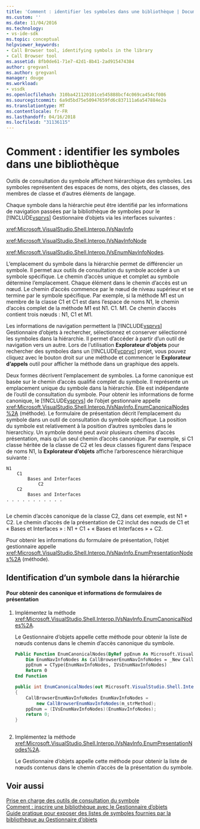 ```yaml
---
title: 'Comment : identifier les symboles dans une bibliothèque | Documents Microsoft'
ms.custom: ''
ms.date: 11/04/2016
ms.technology:
- vs-ide-sdk
ms.topic: conceptual
helpviewer_keywords:
- Call Browser tool, identifying symbols in the library
- Call Browser tool
ms.assetid: 8fb0de61-71e7-42d1-8b41-2ad915474384
author: gregvanl
ms.author: gregvanl
manager: douge
ms.workload:
- vssdk
ms.openlocfilehash: 310ba421120101ce545888bcf4c069ca454cf086
ms.sourcegitcommit: 6a9d5bd75e50947659fd6c837111a6a547884e2a
ms.translationtype: MT
ms.contentlocale: fr-FR
ms.lasthandoff: 04/16/2018
ms.locfileid: "31136115"
---
```

# <a name="how-to-identify-symbols-in-a-library"></a>Comment : identifier les symboles dans une bibliothèque
Outils de consultation du symbole affichent hiérarchique des symboles. Les symboles représentent des espaces de noms, des objets, des classes, des membres de classe et d’autres éléments de langage.  
  
 Chaque symbole dans la hiérarchie peut être identifié par les informations de navigation passées par la bibliothèque de symboles pour le [!INCLUDE[vsprvs](../../code-quality/includes/vsprvs_md.md)] Gestionnaire d’objets via les interfaces suivantes :  
  
 <xref:Microsoft.VisualStudio.Shell.Interop.IVsNavInfo>  
  
 <xref:Microsoft.VisualStudio.Shell.Interop.IVsNavInfoNode>  
  
 <xref:Microsoft.VisualStudio.Shell.Interop.IVsEnumNavInfoNodes>.  
  
 L’emplacement du symbole dans la hiérarchie permet de différencier un symbole. Il permet aux outils de consultation du symbole accéder à un symbole spécifique. Le chemin d’accès unique et complet au symbole détermine l’emplacement. Chaque élément dans le chemin d’accès est un nœud. Le chemin d’accès commence par le nœud de niveau supérieur et se termine par le symbole spécifique. Par exemple, si la méthode M1 est un membre de la classe C1 et C1 est dans l’espace de noms N1, le chemin d’accès complet de la méthode M1 est N1. C1. M1. Ce chemin d’accès contient trois nœuds : N1, C1 et M1.  
  
 Les informations de navigation permettent la [!INCLUDE[vsprvs](../../code-quality/includes/vsprvs_md.md)] Gestionnaire d’objets à rechercher, sélectionnez et conserver sélectionné les symboles dans la hiérarchie. Il permet d’accéder à partir d’un outil de navigation vers un autre. Lors de l’utilisation **Explorateur d’objets** pour rechercher des symboles dans un [!INCLUDE[vcprvc](../../code-quality/includes/vcprvc_md.md)] projet, vous pouvez cliquez avec le bouton droit sur une méthode et commencer le **Explorateur d’appels** outil pour afficher la méthode dans un graphique des appels.  
  
 Deux formes décrivent l’emplacement de symboles. La forme canonique est basée sur le chemin d’accès qualifié complet du symbole. Il représente un emplacement unique du symbole dans la hiérarchie. Elle est indépendante de l’outil de consultation du symbole. Pour obtenir les informations de forme canonique, le [!INCLUDE[vsprvs](../../code-quality/includes/vsprvs_md.md)] de l’objet gestionnaire appelle <xref:Microsoft.VisualStudio.Shell.Interop.IVsNavInfo.EnumCanonicalNodes%2A> (méthode). Le formulaire de présentation décrit l’emplacement du symbole dans un outil de consultation du symbole spécifique. La position du symbole est relativement à la position d’autres symboles dans le hierarchicy. Un symbole donné peut avoir plusieurs chemins d’accès présentation, mais qu’un seul chemin d’accès canonique. Par exemple, si C1 classe héritée de la classe de C2 et les deux classes figurent dans l’espace de noms N1, la **Explorateur d’objets** affiche l’arborescence hiérarchique suivante :  
  
```  
N1  
    C1  
        Bases and Interfaces  
            C2  
    C2  
        Bases and Interfaces  
. . . . . . . . . . .  
  
```  
  
 Le chemin d’accès canonique de la classe C2, dans cet exemple, est N1 + C2. Le chemin d’accès de la présentation de C2 inclut des nœuds de C1 et « Bases et Interfaces » : N1 + C1 + « Bases et Interfaces » + C2.  
  
 Pour obtenir les informations du formulaire de présentation, l’objet gestionnaire appelle <xref:Microsoft.VisualStudio.Shell.Interop.IVsNavInfo.EnumPresentationNodes%2A> (méthode).  
  
## <a name="identifying-a-symbol-in-the-hierarchy"></a>Identification d’un symbole dans la hiérarchie  
  
#### <a name="to-obtain-canonical-and-presentation-forms-information"></a>Pour obtenir des canonique et informations de formulaires de présentation  
  
1.  Implémentez la méthode <xref:Microsoft.VisualStudio.Shell.Interop.IVsNavInfo.EnumCanonicalNodes%2A>.  
  
     Le Gestionnaire d’objets appelle cette méthode pour obtenir la liste de nœuds contenus dans le chemin d’accès canonique du symbole.  
  
    ```vb  
    Public Function EnumCanonicalNodes(ByRef ppEnum As Microsoft.VisualStudio.Shell.Interop.IVsEnumNavInfoNodes) As Integer  
        Dim EnumNavInfoNodes As CallBrowserEnumNavInfoNodes = _New CallBrowserEnumNavInfoNodes(m_strMethod)  
        ppEnum = CType(EnumNavInfoNodes, IVsEnumNavInfoNodes)  
        Return 0  
    End Function  
    ```  
  
    ```csharp  
    public int EnumCanonicalNodes(out Microsoft.VisualStudio.Shell.Interop.IVsEnumNavInfoNodes ppEnum)  
    {  
        CallBrowserEnumNavInfoNodes EnumNavInfoNodes =  
            new CallBrowserEnumNavInfoNodes(m_strMethod);  
        ppEnum = (IVsEnumNavInfoNodes)(EnumNavInfoNodes);  
        return 0;  
    }  
  
    ```  
  
2.  Implémentez la méthode <xref:Microsoft.VisualStudio.Shell.Interop.IVsNavInfo.EnumPresentationNodes%2A>.  
  
     Le Gestionnaire d’objets appelle cette méthode pour obtenir la liste de nœuds contenus dans le chemin d’accès de la présentation du symbole.  
  
## <a name="see-also"></a>Voir aussi  
 [Prise en charge des outils de consultation du symbole](../../extensibility/internals/supporting-symbol-browsing-tools.md)   
 [Comment : inscrire une bibliothèque avec le Gestionnaire d’objets](../../extensibility/internals/how-to-register-a-library-with-the-object-manager.md)   
 [Guide pratique pour exposer des listes de symboles fournies par la bibliothèque au Gestionnaire d’objets](../../extensibility/internals/how-to-expose-lists-of-symbols-provided-by-the-library-to-the-object-manager.md)